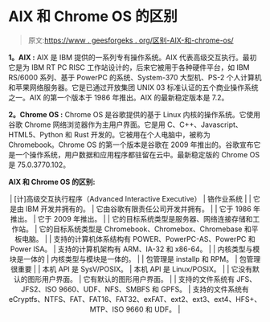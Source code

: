 # AIX 和 Chrome OS 的区别

> 原文:[https://www . geesforgeks . org/区别-AIX-和-chrome-os/](https://www.geeksforgeeks.org/difference-between-aix-and-chrome-os/)

**1。AIX :**
AIX 是 IBM 提供的一系列专有操作系统。AIX 代表高级交互执行。最初它是为 IBM RT PC RISC 工作站设计的，后来它被用于各种硬件平台，如 IBM RS/6000 系列、基于 PowerPC 的系统、System-370 大型机、PS-2 个人计算机和苹果网络服务器。它是已通过开放集团 UNIX 03 标准认证的五个商业操作系统之一。AIX 的第一个版本于 1986 年推出。AIX 的最新稳定版本是 7.2。

**2。Chrome OS :**
Chrome OS 是谷歌提供的基于 Linux 内核的操作系统。它使用谷歌 Chrome 网络浏览器作为主用户界面。它是用 C、C++、Javascript、HTML5、Python 和 Rust 开发的。它被用在个人电脑中，被称为 Chromebook。Chrome OS 的第一个版本是谷歌在 2009 年推出的。谷歌宣布它是一个操作系统，用户数据和应用程序都驻留在云中。最新稳定版的 Chrome OS 是 75.0.3770.102。

**AIX 和 Chrome OS 的区别:**

<center>

| [计]高级交互执行程序（Advanced Interactive Executive） | 铬作业系统 |
| 它是由 IBM 开发并拥有的。 | 它由谷歌有限责任公司开发并拥有。 |
| 它于 1986 年推出。 | 它于 2009 年推出。 |
| 它的目标系统类型是服务器、网络连接存储和工作站。 | 它的目标系统类型是 Chromebook、Chromebox、Chromebase 和平板电脑。 |
| 支持的计算机体系结构有 POWER、PowerPC-AS、PowerPC 和 Power ISA。 | 支持的计算机架构有 ARM、IA-32 和 x86-64。 |
| 内核类型与模块是一体的 | 内核类型与模块是一体的。 |
| 包管理是 installp 和 RPM。 | 包管理很重要 |
| 本机 API 是 SysV/POSIX。 | 本机 API 是 Linux/POSIX。 |
| 它没有默认的图形用户界面。 | 它有默认的图形用户界面。 |
| 支持的文件系统有 JFS、JFS2、ISO 9660、UDF、NFS、SMBFS 和 GPFS。 | 支持的文件系统有 eCryptfs、NTFS、FAT、FAT16、FAT32、exFAT、ext2、ext3、ext4、HFS+、MTP、ISO 9660 和 UDF。 |

</center>